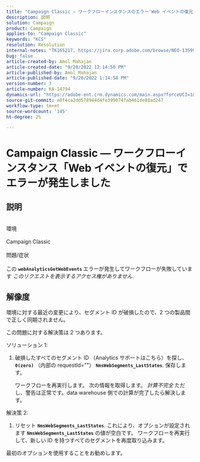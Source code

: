 ```yaml
---
title: "Campaign Classic — ワークフローインスタンスのエラー'Web イベントの復元'"
description: 説明
solution: Campaign
product: Campaign
applies-to: "Campaign Classic"
keywords: "KCS"
resolution: Resolution
internal-notes: "TK165217, https://jira.corp.adobe.com/browse/NEO-13599"
bug: false
article-created-by: Amol Mahajan
article-created-date: "9/20/2022 12:14:50 PM"
article-published-by: Amol Mahajan
article-published-date: "9/20/2022 1:14:58 PM"
version-number: 3
article-number: KA-14794
dynamics-url: "https://adobe-ent.crm.dynamics.com/main.aspx?forceUCI=1&pagetype=entityrecord&etn=knowledgearticle&id=0af58dd1-dd38-ed11-9db0-000d3a5c1bcc"
source-git-commit: e8f4ca2dd578944d4fe399074fab461de88ad247
workflow-type: tm+mt
source-wordcount: '145'
ht-degree: 2%

---
```


# Campaign Classic — ワークフローインスタンス「Web イベントの復元」でエラーが発生しました

## 説明

<br>環境 <br><br>
Campaign Classic
<br><br>問題/症状<br><br>
この <b>`webAnalyticsGetWebEvents` </b>エラーが発生してワークフローが失敗しています *このリクエストを表示するアクセス権がありません*.


## 解像度


環境に対する最近の変更により、セグメント ID が破損したので、2 つの製品間で正しく同期されません。

この問題に対する解決策は 2 つあります。

ソリューション 1:

1. 破損したすべてのセグメント ID （Analytics サポートはこちら）を探し、 <b>`0(zero)`</b> （内部の requestId=&quot;&quot;） <b>`NmsWebSegments_LastStates`</b>. 保存します。

   ワークフローを再実行します。 次の情報を取得します。 *計算不完全* ただし、警告は正常です。data warehouse 側での計算が完了したら解決します。


解決策 2:

1. リセット <b>`NmsWebSegments_LastStates`</b>. これにより、オプションが設定されます <b>`NmsWebSegments_LastStates`</b> の値が空白です。 ワークフローを再実行して、新しい ID を持つすべてのセグメントを再度取り込みます。




最初のオプションを使用することをお勧めします。
